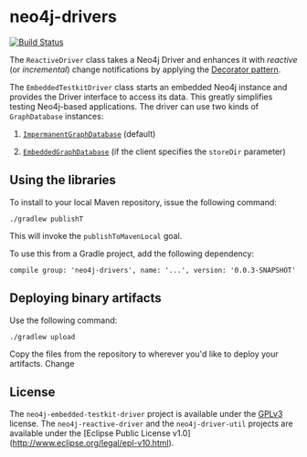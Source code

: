 # neo4j-drivers

[![Build Status](https://travis-ci.org/szarnyasg/neo4j-drivers.svg?branch=master)](https://travis-ci.org/szarnyasg/neo4j-drivers)

The `ReactiveDriver` class takes a Neo4j Driver and enhances it with _reactive_ (or _incremental_) change notifications by applying the [Decorator pattern](https://en.wikipedia.org/wiki/Decorator_pattern).

The `EmbeddedTestkitDriver` class starts an embedded Neo4j instance and provides the Driver interface to access its data. This greatly simplifies testing Neo4j-based applications. The driver can use two kinds of `GraphDatabase` instances:
1. [`ImpermanentGraphDatabase`](https://github.com/neo4j/neo4j/blob/3.2/community/kernel/src/test/java/org/neo4j/test/ImpermanentGraphDatabase.java) (default)

2. [`EmbeddedGraphDatabase`](https://github.com/neo4j/neo4j/blob/3.2/community/kernel/src/main/java/org/neo4j/kernel/internal/EmbeddedGraphDatabase.java) (if the client specifies the `storeDir` parameter)

## Using the libraries

To install to your local Maven repository, issue the following command:

```
./gradlew publishT
```

This will invoke the `publishToMavenLocal` goal.

To use this from a Gradle project, add the following dependency:

```
compile group: 'neo4j-drivers', name: '...', version: '0.0.3-SNAPSHOT'
```

## Deploying binary artifacts

Use the following command:

```
./gradlew upload
```

Copy the files from the repository to wherever you'd like to deploy your artifacts. Change

## License

The `neo4j-embedded-testkit-driver` project is available under the [GPLv3](https://www.gnu.org/licenses/gpl-3.0.en.html) license. The `neo4j-reactive-driver` and the `neo4j-driver-util` projects are available under the [Eclipse Public License v1.0] (http://www.eclipse.org/legal/epl-v10.html).
